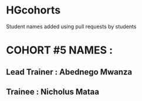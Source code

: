 # HGcohorts
Student names added using pull requests by students

# COHORT #5 NAMES :
## Lead Trainer : Abednego Mwanza




## Trainee	: Nicholus Mataa
